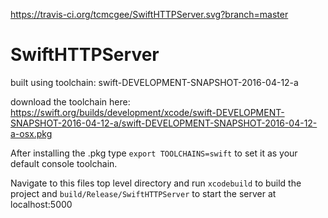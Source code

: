 https://travis-ci.org/tcmcgee/SwiftHTTPServer.svg?branch=master

# SwiftHTTPServer

built using toolchain: swift-DEVELOPMENT-SNAPSHOT-2016-04-12-a 

download the toolchain here: https://swift.org/builds/development/xcode/swift-DEVELOPMENT-SNAPSHOT-2016-04-12-a/swift-DEVELOPMENT-SNAPSHOT-2016-04-12-a-osx.pkg

After installing the .pkg type `export TOOLCHAINS=swift` to set it as your default console toolchain.

Navigate to this files top level directory and run `xcodebuild` to build the project and `build/Release/SwiftHTTPServer` to start the server at localhost:5000
